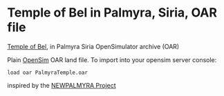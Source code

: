 # Temple of Bel in Palmyra, Siria, OAR file
[Temple of Bel](https://en.wikipedia.org/wiki/Temple_of_Bel), in Palmyra Siria  OpenSimulator archive (OAR)

Plain [OpenSim](http://opensimulator.org) OAR land file.
To import into your opensim server console:

    load oar PalmyraTemple.oar

inspired by the [NEWPALMYRA Project](http://www.newpalmyra.org)
